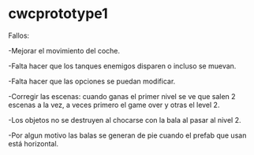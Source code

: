 # cwcprototype1

Fallos:

-Mejorar el movimiento del coche.

-Falta hacer que los tanques enemigos disparen o incluso se muevan.

-Falta hacer que las opciones se puedan modificar.

-Corregir las escenas: cuando ganas el primer nivel se ve que salen 2 escenas a la vez, a veces primero el game over y otras el level 2.

-Los objetos no se destruyen al chocarse con la bala al pasar al nivel 2.

-Por algun motivo las balas se generan de pie cuando el prefab que usan está horizontal.
